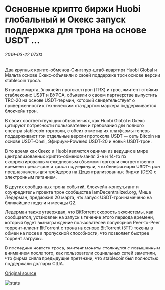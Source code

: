 # Основные крипто биржи Huobi глобальный и Окекс запуск поддержка для трона на основе USDT ...

###### 2019-03-22 07:03

Два крупных крипто-обменов-Сингапур-штаб-квартира Huobi Global и Мальта основе Окекс-объявили о своей поддержке трон основе версии stablecoin троса.

В начале марта, блокчейн протокол трон (TRX) и трос, эмитент стойких стаблекоинс USDT и ВУРСА, объявили о своем партнерстве выпустить TRC-20 на основе USDT-термин, который свидетельствует о приверженности к техническим стандартом маркера поддерживается блокчейн трон.

В своих соответствующих объявлениях, как Huobi Global и Окекс цитируют потребности пользователей и требования для полного спектра stablecoin торговли, с обеих отметив их платформы теперь поддерживают три отдельные версии протокола USDT — сеть Bitcoin на основе USDT-Omni, Эфириум-Powered USDT-20 и новый USDT-трон.

В то время как Окекс и Huobi являются одними из ведущих в мире централизованных крипто-обменов-занял 3-е и 14-го по скорректированным ежедневным объемом торговли соответственно времени пресс-трон и троса подчеркнули, что бенефициары USDT-трон предназначены для трейдеров на Децентрализованные биржи (DEX) с электронным питанием.

В других сообщенных трона событий, блокчейн-консультант и соучредитель проекта трон сообщества IamDecentralized.org, Миша Ледерман, предложил 20 марта, что запуск USDT-трон намечено на ближайшие недели и месяцы Q2.

Ледерман также утверждал, что BitTorrent скорость экосистемы, как сообщается, установлен на запуск в течение этого периода времени, который будет вознаграждение пользователей популярной Peer-to-Peer торрент-клиент BitTorrent с трона на основе BitTorrent (BTT) токены в обмен на посев и пропускной способности, что позволяет быстрее торрент загрузки.

В последние новости троса, эмитент монеты столкнулся с повышенным вниманием после того, как пользователи социальных сетей заметили, что фирма сняла предыдущие претензии, что stablecoin был полностью поддержали доллары США.

[Original source](https://cointelegraph.com/news/major-crypto-exchanges-huobi-global-and-okex-launch-support-for-tron-based-usdt)

![stats](https://c.statcounter.com/11760860/0/a89fa40b/1/ "stats")